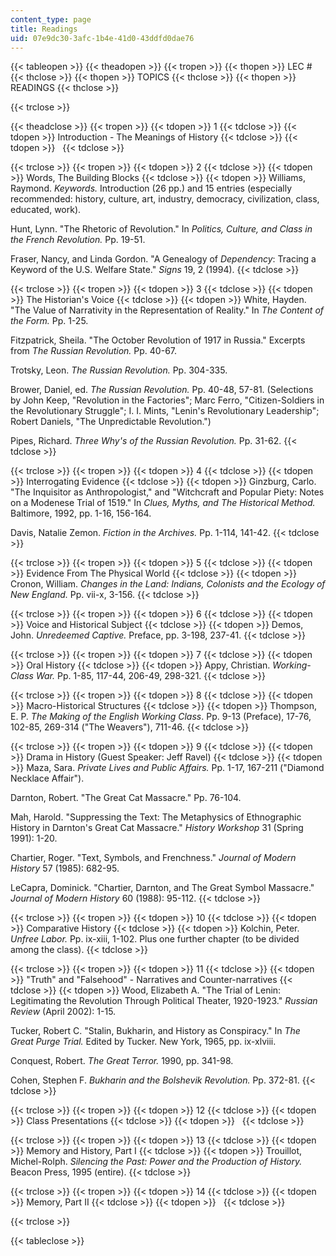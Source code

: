 ```yaml
---
content_type: page
title: Readings
uid: 07e9dc30-3afc-1b4e-41d0-43ddfd0dae76
---
```


{{< tableopen >}}
{{< theadopen >}}
{{< tropen >}}
{{< thopen >}}
LEC #
{{< thclose >}}
{{< thopen >}}
TOPICS
{{< thclose >}}
{{< thopen >}}
READINGS
{{< thclose >}}

{{< trclose >}}

{{< theadclose >}}
{{< tropen >}}
{{< tdopen >}}
1
{{< tdclose >}}
{{< tdopen >}}
Introduction - The Meanings of History
{{< tdclose >}}
{{< tdopen >}}
 
{{< tdclose >}}

{{< trclose >}}
{{< tropen >}}
{{< tdopen >}}
2
{{< tdclose >}}
{{< tdopen >}}
Words, The Building Blocks
{{< tdclose >}}
{{< tdopen >}}
Williams, Raymond. _Keywords._ Introduction (26 pp.) and 15 entries (especially recommended: history, culture, art, industry, democracy, civilization, class, educated, work).  
  
Hunt, Lynn. "The Rhetoric of Revolution." In _Politics, Culture, and Class in the French Revolution._ Pp. 19-51.  
  
Fraser, Nancy, and Linda Gordon. "A Genealogy of _Dependency_: Tracing a Keyword of the U.S. Welfare State." _Signs_ 19, 2 (1994).
{{< tdclose >}}

{{< trclose >}}
{{< tropen >}}
{{< tdopen >}}
3
{{< tdclose >}}
{{< tdopen >}}
The Historian's Voice
{{< tdclose >}}
{{< tdopen >}}
White, Hayden. "The Value of Narrativity in the Representation of Reality." In _The Content of the Form._ Pp. 1-25.  
  
Fitzpatrick, Sheila. "The October Revolution of 1917 in Russia." Excerpts from _The Russian Revolution._ Pp. 40-67.  
  
Trotsky, Leon. _The Russian Revolution._ Pp. 304-335.  
  
Brower, Daniel, ed. _The Russian Revolution._ Pp. 40-48, 57-81. (Selections by John Keep, "Revolution in the Factories"; Marc Ferro, "Citizen-Soldiers in the Revolutionary Struggle"; I. I. Mints, "Lenin's Revolutionary Leadership"; Robert Daniels, "The Unpredictable Revolution.")  
  
Pipes, Richard. _Three Why's of the Russian Revolution._ Pp. 31-62.
{{< tdclose >}}

{{< trclose >}}
{{< tropen >}}
{{< tdopen >}}
4
{{< tdclose >}}
{{< tdopen >}}
Interrogating Evidence
{{< tdclose >}}
{{< tdopen >}}
Ginzburg, Carlo. "The Inquisitor as Anthropologist," and "Witchcraft and Popular Piety: Notes on a Modenese Trial of 1519." In _Clues, Myths, and The Historical Method._ Baltimore, 1992, pp. 1-16, 156-164.  
  
Davis, Natalie Zemon. _Fiction in the Archives._ Pp. 1-114, 141-42.
{{< tdclose >}}

{{< trclose >}}
{{< tropen >}}
{{< tdopen >}}
5
{{< tdclose >}}
{{< tdopen >}}
Evidence From The Physical World
{{< tdclose >}}
{{< tdopen >}}
Cronon, William. _Changes in the Land: Indians, Colonists and the Ecology of New England._ Pp. vii-x, 3-156.
{{< tdclose >}}

{{< trclose >}}
{{< tropen >}}
{{< tdopen >}}
6
{{< tdclose >}}
{{< tdopen >}}
Voice and Historical Subject
{{< tdclose >}}
{{< tdopen >}}
Demos, John. _Unredeemed Captive._ Preface, pp. 3-198, 237-41.
{{< tdclose >}}

{{< trclose >}}
{{< tropen >}}
{{< tdopen >}}
7
{{< tdclose >}}
{{< tdopen >}}
Oral History
{{< tdclose >}}
{{< tdopen >}}
Appy, Christian. _Working-Class War._ Pp. 1-85, 117-44, 206-49, 298-321.
{{< tdclose >}}

{{< trclose >}}
{{< tropen >}}
{{< tdopen >}}
8
{{< tdclose >}}
{{< tdopen >}}
Macro-Historical Structures
{{< tdclose >}}
{{< tdopen >}}
Thompson, E. P. _The Making of the English Working Class_. Pp. 9-13 (Preface), 17-76, 102-85, 269-314 ("The Weavers"), 711-46.
{{< tdclose >}}

{{< trclose >}}
{{< tropen >}}
{{< tdopen >}}
9
{{< tdclose >}}
{{< tdopen >}}
Drama in History (Guest Speaker: Jeff Ravel)
{{< tdclose >}}
{{< tdopen >}}
Maza, Sara. _Private Lives and Public Affairs._ Pp. 1-17, 167-211 ("Diamond Necklace Affair").  
  
Darnton, Robert. "The Great Cat Massacre." Pp. 76-104.  
  
Mah, Harold. "Suppressing the Text: The Metaphysics of Ethnographic History in Darnton's Great Cat Massacre." _History Workshop_ 31 (Spring 1991): 1-20.  
  
Chartier, Roger. "Text, Symbols, and Frenchness." _Journal of Modern History_ 57 (1985): 682-95.  
  
LeCapra, Dominick. "Chartier, Darnton, and The Great Symbol Massacre." _Journal of Modern History_ 60 (1988): 95-112.
{{< tdclose >}}

{{< trclose >}}
{{< tropen >}}
{{< tdopen >}}
10
{{< tdclose >}}
{{< tdopen >}}
Comparative History
{{< tdclose >}}
{{< tdopen >}}
Kolchin, Peter. _Unfree Labor._ Pp. ix-xiii, 1-102. Plus one further chapter (to be divided among the class).
{{< tdclose >}}

{{< trclose >}}
{{< tropen >}}
{{< tdopen >}}
11
{{< tdclose >}}
{{< tdopen >}}
"Truth" and "Falsehood" - Narratives and Counter-narratives
{{< tdclose >}}
{{< tdopen >}}
Wood, Elizabeth A. "The Trial of Lenin: Legitimating the Revolution Through Political Theater, 1920-1923." _Russian Review_ (April 2002): 1-15.  
  
Tucker, Robert C. "Stalin, Bukharin, and History as Conspiracy." In _The Great Purge Trial._ Edited by Tucker. New York, 1965, pp. ix-xlviii.  
  
Conquest, Robert. _The Great Terror._ 1990, pp. 341-98.  
  
Cohen, Stephen F. _Bukharin and the Bolshevik Revolution._ Pp. 372-81.
{{< tdclose >}}

{{< trclose >}}
{{< tropen >}}
{{< tdopen >}}
12
{{< tdclose >}}
{{< tdopen >}}
Class Presentations
{{< tdclose >}}
{{< tdopen >}}
 
{{< tdclose >}}

{{< trclose >}}
{{< tropen >}}
{{< tdopen >}}
13
{{< tdclose >}}
{{< tdopen >}}
Memory and History, Part I
{{< tdclose >}}
{{< tdopen >}}
Trouillot, Michel-Rolph. _Silencing the Past: Power and the Production of History._ Beacon Press, 1995 (entire).
{{< tdclose >}}

{{< trclose >}}
{{< tropen >}}
{{< tdopen >}}
14
{{< tdclose >}}
{{< tdopen >}}
Memory, Part II
{{< tdclose >}}
{{< tdopen >}}
 
{{< tdclose >}}

{{< trclose >}}

{{< tableclose >}}